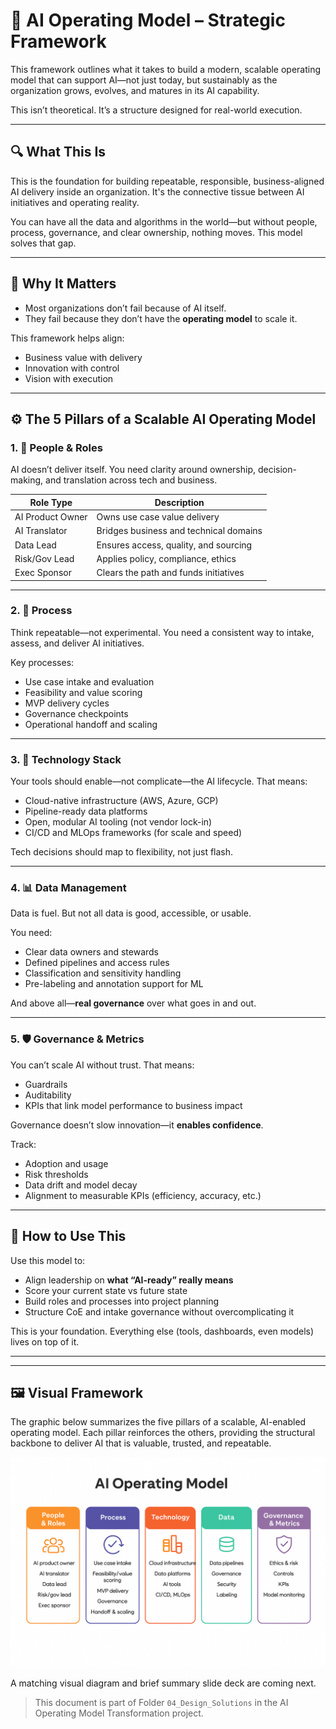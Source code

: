 # 🧠 AI Operating Model – Strategic Framework

This framework outlines what it takes to build a modern, scalable operating model that can support AI—not just today, but sustainably as the organization grows, evolves, and matures in its AI capability.

This isn’t theoretical. It’s a structure designed for real-world execution.

---

## 🔍 What This Is

This is the foundation for building repeatable, responsible, business-aligned AI delivery inside an organization. It's the connective tissue between AI initiatives and operating reality.

You can have all the data and algorithms in the world—but without people, process, governance, and clear ownership, nothing moves. This model solves that gap.

---

## 🚀 Why It Matters

- Most organizations don’t fail because of AI itself.
- They fail because they don’t have the **operating model** to scale it.

This framework helps align:
- Business value with delivery
- Innovation with control
- Vision with execution

---

## ⚙️ The 5 Pillars of a Scalable AI Operating Model

### 1. 👥 People & Roles

AI doesn’t deliver itself. You need clarity around ownership, decision-making, and translation across tech and business.

| Role Type       | Description |
|------------------|-------------|
| AI Product Owner | Owns use case value delivery |
| AI Translator    | Bridges business and technical domains |
| Data Lead        | Ensures access, quality, and sourcing |
| Risk/Gov Lead    | Applies policy, compliance, ethics |
| Exec Sponsor     | Clears the path and funds initiatives |

---

### 2. 🔄 Process

Think repeatable—not experimental. You need a consistent way to intake, assess, and deliver AI initiatives.

Key processes:
- Use case intake and evaluation
- Feasibility and value scoring
- MVP delivery cycles
- Governance checkpoints
- Operational handoff and scaling

---

### 3. 🧰 Technology Stack

Your tools should enable—not complicate—the AI lifecycle. That means:

- Cloud-native infrastructure (AWS, Azure, GCP)
- Pipeline-ready data platforms
- Open, modular AI tooling (not vendor lock-in)
- CI/CD and MLOps frameworks (for scale and speed)

Tech decisions should map to flexibility, not just flash.

---

### 4. 📊 Data Management

Data is fuel. But not all data is good, accessible, or usable.

You need:
- Clear data owners and stewards
- Defined pipelines and access rules
- Classification and sensitivity handling
- Pre-labeling and annotation support for ML

And above all—**real governance** over what goes in and out.

---

### 5. 🛡️ Governance & Metrics

You can’t scale AI without trust. That means:
- Guardrails
- Auditability
- KPIs that link model performance to business impact

Governance doesn’t slow innovation—it **enables confidence**.

Track:
- Adoption and usage
- Risk thresholds
- Data drift and model decay
- Alignment to measurable KPIs (efficiency, accuracy, etc.)

---

## 🧠 How to Use This

Use this model to:
- Align leadership on **what “AI-ready” really means**
- Score your current state vs future state
- Build roles and processes into project planning
- Structure CoE and intake governance without overcomplicating it

This is your foundation. Everything else (tools, dashboards, even models) lives on top of it.

---

---

## 🖼️ Visual Framework

The graphic below summarizes the five pillars of a scalable, AI-enabled operating model. Each pillar reinforces the others, providing the structural backbone to deliver AI that is valuable, trusted, and repeatable.

![AI Operating Model Framework](./AI_Operating_Model_Framework.png)


A matching visual diagram and brief summary slide deck are coming next.

> This document is part of Folder `04_Design_Solutions` in the AI Operating Model Transformation project.
